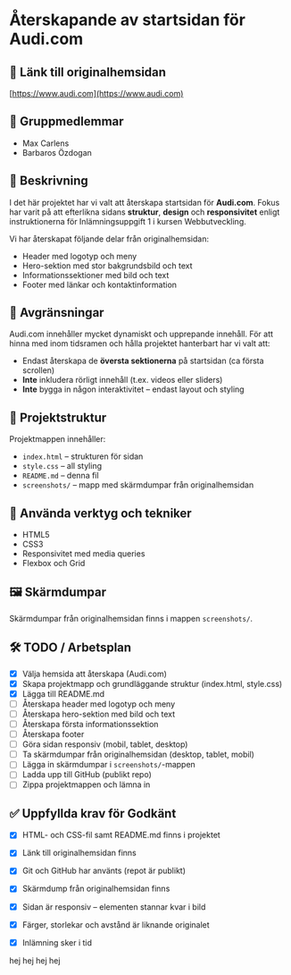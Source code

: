 # Återskapande av startsidan för Audi.com

## 🔗 Länk till originalhemsidan
[https://www.audi.com](https://www.audi.com)

## 👤 Gruppmedlemmar
- Max Carlens
- Barbaros Özdogan

## 📝 Beskrivning
I det här projektet har vi valt att återskapa startsidan för **Audi.com**. Fokus har varit på att efterlikna sidans **struktur**, **design** och **responsivitet** enligt instruktionerna för Inlämningsuppgift 1 i kursen Webbutveckling.

Vi har återskapat följande delar från originalhemsidan:

- Header med logotyp och meny
- Hero-sektion med stor bakgrundsbild och text
- Informationssektioner med bild och text
- Footer med länkar och kontaktinformation

## 📐 Avgränsningar
Audi.com innehåller mycket dynamiskt och upprepande innehåll. För att hinna med inom tidsramen och hålla projektet hanterbart har vi valt att:

- Endast återskapa de **översta sektionerna** på startsidan (ca första scrollen)
- **Inte** inkludera rörligt innehåll (t.ex. videos eller sliders)
- **Inte** bygga in någon interaktivitet – endast layout och styling

## 📁 Projektstruktur
Projektmappen innehåller:

- `index.html` – strukturen för sidan
- `style.css` – all styling
- `README.md` – denna fil
- `screenshots/` – mapp med skärmdumpar från originalhemsidan

## 🧪 Använda verktyg och tekniker
- HTML5
- CSS3
- Responsivitet med media queries
- Flexbox och Grid

## 🖼️ Skärmdumpar
Skärmdumpar från originalhemsidan finns i mappen `screenshots/`.

## 🛠️ TODO / Arbetsplan

- [x] Välja hemsida att återskapa (Audi.com)
- [x] Skapa projektmapp och grundläggande struktur (index.html, style.css)
- [x] Lägga till README.md
- [ ] Återskapa header med logotyp och meny
- [ ] Återskapa hero-sektion med bild och text
- [ ] Återskapa första informationssektion
- [ ] Återskapa footer
- [ ] Göra sidan responsiv (mobil, tablet, desktop)
- [ ] Ta skärmdumpar från originalhemsidan (desktop, tablet, mobil)
- [ ] Lägga in skärmdumpar i `screenshots/`-mappen
- [ ] Ladda upp till GitHub (publikt repo)
- [ ] Zippa projektmappen och lämna in

## ✅ Uppfyllda krav för Godkänt
- [x] HTML- och CSS-fil samt README.md finns i projektet
- [x] Länk till originalhemsidan finns
- [x] Git och GitHub har använts (repot är publikt)
- [x] Skärmdump från originalhemsidan finns
- [x] Sidan är responsiv – elementen stannar kvar i bild
- [x] Färger, storlekar och avstånd är liknande originalet
- [x] Inlämning sker i tid


hej hej hej hej